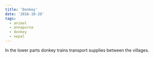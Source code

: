 ```yaml
---
title: 'Donkey'
date: '2016-10-29'
tags:
  - animal
  - annapurna
  - donkey
  - nepal
---
```


In the lower parts donkey trains transport supplies between the villages.
